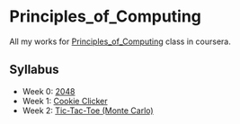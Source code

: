 Principles_of_Computing
=======================

All my works for [Principles_of_Computing](https://class.coursera.org/principlescomputing-001) class in coursera. 

## Syllabus

* Week 0: [2048](https://class.coursera.org/principlescomputing-001/wiki/view?page=2048)
* Week 1: [Cookie Clicker](https://class.coursera.org/principlescomputing-001/wiki/view?page=clicker)
* Week 2: [Tic-Tac-Toe (Monte Carlo)](https://class.coursera.org/principlescomputing-001/wiki/view?page=tictactoemc)
